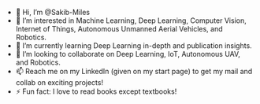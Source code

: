 - 👋 Hi, I’m @Sakib-Miles
- 👀 I’m interested in Machine Learning, Deep Learning, Computer Vision, Internet of Things, Autonomous Unmanned Aerial Vehicles, and Robotics.
- 🌱 I’m currently learning Deep Learning in-depth and publication insights.
- 💞️ I’m looking to collaborate on Deep Learning, IoT, Autonomous UAV, and Robotics.
- 📫 Reach me on my LinkedIn (given on my start page) to get my mail and collab on exciting projects!
- ⚡ Fun fact: I love to read books except textbooks!

<!---
Sakib-Miles/Sakib-Miles is a ✨ special ✨ repository because its `README.md` (this file) appears on your GitHub profile.
You can click the Preview link to take a look at your changes.
--->
